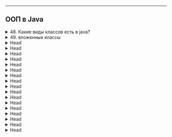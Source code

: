 
---
## ООП в Java



<details>
        <summary>48. Какие виды классов есть в java?</summary>

**Виды классов в Java**:

1. **Вложенные** классы (_**inner** classes_) – нестатические классы, определённые внутри другого класса. 
Они имеют доступ ко **всем нестатическим** (включая `private`) полям и методам внешнего класса.
2. **Вложенные статические** классы (_static **nested** classes_) – статические классы внутри внешнего класса, 
которые не зависят от экземпляра внешнего класса (имеют доступ так-же к `private static` внешнего...).
3. **Локальные** классы (`local classes`) – классы, объявленные внутри методов. 
Они доступны только в рамках метода и могут использовать 
финальные (_или **эффективно финальные**, т.е. которые не изменяются после инициализации_) переменные метода.
4. **Анонимные** классы – классы, `созданные на ходу`, **без имени**. 
Обычно используются для реализации интерфейсов или абстрактных классов при необходимости в одном месте.
5. **final** классы – классы, которые **не могут быть расширены**.
6. **abstract** классы – классы, которые **не могут быть созданы напрямую**, 
и содержат хотя бы **один** абстрактный метод.
7. **enum** классы – специальные классы, представляющие **набор констант**.

> Кроме перечисленных видов, в Java есть ещё несколько важных категорий классов, которые могут быть полезны:
> 8. **Классы-обёртки** (_Wrapper classes_) – классы для обёртывания примитивных типов данных 
> в объекты (например, _Integer, Double, Character_). 
> 9. Классы с использованием **наследования**:
> * **Суперклассы** – базовые классы, от которых наследуются другие классы.
> * **Подклассы** (или наследники) – классы, которые расширяют функциональность суперклассов.
> 10. Классы, **использующие интерфейсы** – классы, которые реализуют один или несколько интерфейсов, определяя поведение согласно контракту интерфейса.
> 11. Классы, **использующие абстракции** – абстрактные классы и их реализации, когда необходимо разделить общие характеристики и конкретные реализации.
> 12. Классы с **реализацией паттернов проектирования**:
> * **Singleton** – класс, который гарантирует наличие только одного экземпляра.
> * **Factory** – классы, создающие объекты через фабричный метод.
> * **Proxy** – классы, работающие как прокси-объекты для управления доступом к другим объектам.
> **Классы-сервисы** – обычно используются для реализации бизнес-логики в сервис-ориентированных архитектурах (например, в Spring).
> 
> Все эти типы классов дают дополнительные возможности для проектирования и структурирования кода в зависимости от задач и требований.
> 

```text
***** из методички *****
"1. Вложенные классы – нестатические классы внутри внешнего класса.
2. Вложенные статические классы – статические классы внутри внешнего класса.
3. Локальные классы Java – классы внутри методов. разница между локальным и внутреним
4. Анонимные Java классы – классы, которые создаются на ходу. Анонимные классы доступно
5. Final, abstract, enum - классы"
```
</details>



<details>
        <summary>49. вложенные классы</summary>

**Расскажите про вложенные классы. В каких случаях они применяются?**

**Вложенные классы** в Java — это классы, определённые внутри других классов. 
Они бывают следующих типов:

1. **Статические вложенные** классы:

* Статический класс **внутри** внешнего класса.
* Может обращаться только к **статическим** членам **внешнего** класса.
* Используется, когда вложенный класс не зависит от экземпляра внешнего класса.

2. **Вложенные** классы (_нестатические_):

* Имеют доступ **к всем полям и методам** внешнего класса.
* Не могут содержать статические объявления, кроме констант.
* Применяются, когда внутренний класс должен работать с экземпляром внешнего класса.

3. **Локальные** классы:

* Определяются внутри методов и видны только в пределах этого метода.
* Не могут быть объявлены как private, public, protected или static.
* Могут обращаться только к эффективно финальным переменным из внешнего метода.

4. **Анонимные** классы:

* Локальные классы без имени.
* Обычно создаются на лету, для реализации интерфейсов или абстрактных классов в одном месте.

**Когда применяются**:
Вложенные классы удобны, когда нужно организовать структуру кода, которая тесно связана 
с внешним классом, либо когда внутренний класс логически должен существовать 
только в контексте внешнего.

```text
***** из методички *****
"Нужны для обслуживания внешних классов

1. Статические вложенные классы (Static nested classes)
o        Есть возможность обращения к внутренним статическим полям и методам класса обертки.
2. Вложенные классы
o        Есть возможность обращения к внутренним полям и методам класса обертки.
o        Не может иметь статических объявлений.
o        Внутри такого класса нельзя объявить перечисления.
o        Если нужно явно получить this внешнего класса — OuterClass.this
3. Локальный класс
o        Видны только в пределах блока, в котором объявлены.
o        Не могут быть объявлены как private/public/protected или static (по этой причине интерфейсы нельзя объявить локально).
o        Не могут иметь внутри себя статических объявлений (полей, методов, классов), но могут иметь константы (static final)
o        Имеют доступ к полям и методам обрамляющего класса.
o        Можно обращаться к локальным переменным и параметрам метода, если они объявлены с модификатором final или являются effectively final.
4. Анонимные классы
o        Локальный класс без имени."
```
</details>



<details>
        <summary>Head</summary>

```text
***** из методички *****
```
</details>



<details>
        <summary>Head</summary>

```text
***** из методички *****
```
</details>



<details>
        <summary>Head</summary>

```text
***** из методички *****
```
</details>



<details>
        <summary>Head</summary>

```text
***** из методички *****
```
</details>



<details>
        <summary>Head</summary>

```text
***** из методички *****
```
</details>



<details>
        <summary>Head</summary>

```text
***** из методички *****
```
</details>



<details>
        <summary>Head</summary>

```text
***** из методички *****
```
</details>



<details>
        <summary>Head</summary>

```text
***** из методички *****
```
</details>



<details>
        <summary>Head</summary>

```text
***** из методички *****
```
</details>



<details>
        <summary>Head</summary>

```text
***** из методички *****
```
</details>



<details>
        <summary>Head</summary>

```text
***** из методички *****
```
</details>



<details>
        <summary>Head</summary>

```text
***** из методички *****
```
</details>



<details>
        <summary>Head</summary>

```text
***** из методички *****
```
</details>



<details>
        <summary>Head</summary>

```text
***** из методички *****
```
</details>



<details>
        <summary>Head</summary>

```text
***** из методички *****
```
</details>













































<details>
        <summary>Head</summary>

```text
***** из методички *****
```
</details>










<details>
        <summary>Head</summary>
</details>

